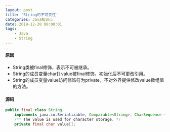 ```yaml
---
layout: post
title: 'String的不可变性'
categories: Java知识点
date: 2019-12-28 00:00:01
tags:
    - Java
    - String
---
```



#### 原因
* String类被final修饰，表示不可被继承。
* String的成员变量char[] value被final修饰，初始化后不可更改引用。
* String的成员变量value访问修饰符为private，不对外界提供修改value数组值的方法。
#### 源码
```java
public final class String
    implements java.io.Serializable, Comparable<String>, CharSequence {
    /** The value is used for character storage. */
    private final char value[];
```
